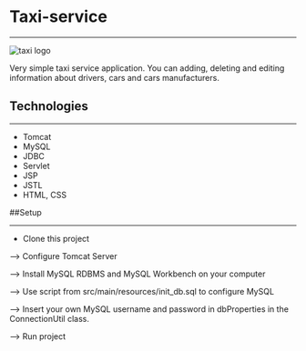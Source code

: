 # Taxi-service
***
![taxi logo](images/taxi_logo.jpg)

Very simple taxi service application.
You can adding, deleting and editing information
about drivers, cars and cars manufacturers.
## Technologies
***
* Tomcat
* MySQL
* JDBC
* Servlet
* JSP
* JSTL
* HTML, CSS

##Setup
***
* Clone this project

--> Configure Tomcat Server

--> Install MySQL RDBMS and MySQL Workbench on your computer

--> Use script from src/main/resources/init_db.sql to configure MySQL

--> Insert your own MySQL username and password in dbProperties in the ConnectionUtil class.

--> Run project